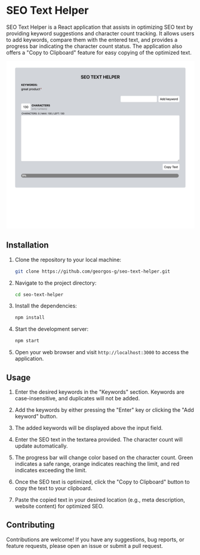 # SEO Text Helper

SEO Text Helper is a React application that assists in optimizing SEO text by providing keyword suggestions and character count tracking. It allows users to add keywords, compare them with the entered text, and provides a progress bar indicating the character count status. The application also offers a "Copy to Clipboard" feature for easy copying of the optimized text.

![SEO Text Helper Screenshot](screenshots/seo-text-helper.png)

## Installation

1. Clone the repository to your local machine:

   ```bash
   git clone https://github.com/georgos-g/seo-text-helper.git
   ```

2. Navigate to the project directory:

   ```bash
   cd seo-text-helper
   ```

3. Install the dependencies:

   ```bash
   npm install
   ```

4. Start the development server:

   ```bash
   npm start
   ```

5. Open your web browser and visit `http://localhost:3000` to access the application.

## Usage

1. Enter the desired keywords in the "Keywords" section. Keywords are case-insensitive, and duplicates will not be added.

2. Add the keywords by either pressing the "Enter" key or clicking the "Add keyword" button.

3. The added keywords will be displayed above the input field.

4. Enter the SEO text in the textarea provided. The character count will update automatically.

5. The progress bar will change color based on the character count. Green indicates a safe range, orange indicates reaching the limit, and red indicates exceeding the limit.

6. Once the SEO text is optimized, click the "Copy to Clipboard" button to copy the text to your clipboard.

7. Paste the copied text in your desired location (e.g., meta description, website content) for optimized SEO.

## Contributing

Contributions are welcome! If you have any suggestions, bug reports, or feature requests, please open an issue or submit a pull request.
